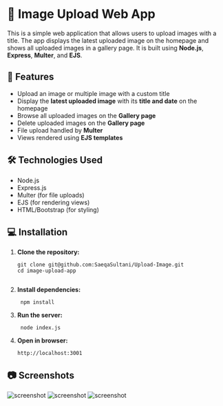 # 📸 Image Upload Web App

This is a simple web application that allows users to upload images with a title. The app displays the latest uploaded image on the homepage and shows all uploaded images in a gallery page. It is built using **Node.js**, **Express**, **Multer**, and **EJS**.

## 🚀 Features

- Upload an image or multiple image with a custom title
- Display the **latest uploaded image** with its **title and date** on the homepage
- Browse all uploaded images on the **Gallery page**
- Delete uploaded images on the **Gallery page**
- File upload handled by **Multer**
- Views rendered using **EJS templates**

## 🛠️ Technologies Used

- Node.js
- Express.js
- Multer (for file uploads)
- EJS (for rendering views)
- HTML/Bootstrap (for styling)
  
## 💻 Installation

1. **Clone the repository:**
   ```
   git clone git@github.com:SaeqaSultani/Upload-Image.git
   cd image-upload-app
   

2. **Install dependencies:**
   ```
    npm install
3. **Run the server:**
    ```
     node index.js

4. **Open in browser:**
   ```
   http://localhost:3001
   
## 📷 Screenshots
   ![screenshot](./public/images/Capture1.PNG)
   ![screenshot](./public/images/Capture2.PNG)
   ![screenshot](./public/images/Capture3.PNG)
